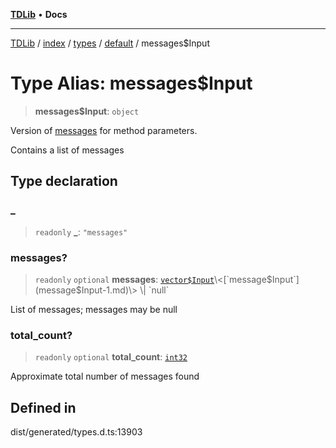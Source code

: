 [**TDLib**](../../../../../../README.md) • **Docs**

***

[TDLib](../../../../../../modules.md) / [index](../../../../../README.md) / [types](../../../README.md) / [default](../README.md) / messages$Input

# Type Alias: messages$Input

> **messages$Input**: `object`

Version of [messages](messages-1.md) for method parameters.

Contains a list of messages

## Type declaration

### \_

> `readonly` **\_**: `"messages"`

### messages?

> `readonly` `optional` **messages**: [`vector$Input`](vector$Input.md)\<[`message$Input`](message$Input-1.md)\> \| `null`

List of messages; messages may be null

### total\_count?

> `readonly` `optional` **total\_count**: [`int32`](int32-1.md)

Approximate total number of messages found

## Defined in

dist/generated/types.d.ts:13903
